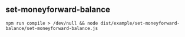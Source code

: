 ## set-moneyforward-balance

```
npm run compile > /dev/null && node dist/example/set-moneyforward-balance/set-moneyforward-balance.js
```
